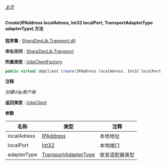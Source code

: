 ###### [主页](./Index.md "主页")

#### Create(IPAddress localAdress, Int32 localPort, TransportAdapterType adapterType) 方法

**程序集** : [SharpDevLib.Transport.dll](./SharpDevLib.Transport.assembly.md "SharpDevLib.Transport.dll")

**命名空间** : [SharpDevLib.Transport](./SharpDevLib.Transport.namespace.md "SharpDevLib.Transport")

**所属类型** : [UdpClientFactory](./SharpDevLib.Transport.UdpClientFactory.md "UdpClientFactory")

``` csharp
public virtual UdpClient Create(IPAddress localAdress, Int32 localPort, TransportAdapterType adapterType)
```

**注释**

*创建Udp客户端*



**返回类型** : [UdpClient](./SharpDevLib.Transport.UdpClient.md "UdpClient")


**参数**

|名称|类型|注释|
|---|---|---|
|localAdress|[IPAddress](https://learn.microsoft.com/en-us/dotnet/api/system.net.ipaddress "IPAddress")|本地地址|
|localPort|[Int32](https://learn.microsoft.com/en-us/dotnet/api/system.int32 "Int32")|本地端口|
|adapterType|[TransportAdapterType](./SharpDevLib.Transport.TransportAdapterType.md "TransportAdapterType")|收发适配器类型|


